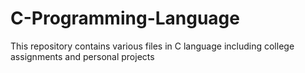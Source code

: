 # C-Programming-Language

This repository contains various files in C language including college assignments and personal projects
